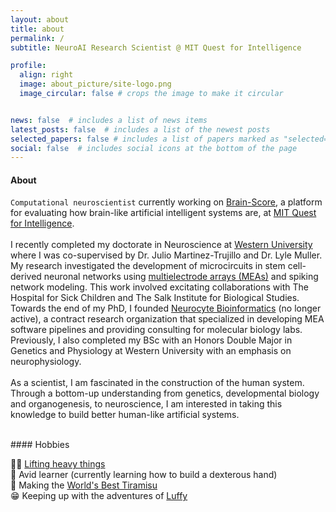 ```yaml
---
layout: about
title: about
permalink: /
subtitle: NeuroAI Research Scientist @ MIT Quest for Intelligence

profile:
  align: right
  image: about_picture/site-logo.png
  image_circular: false # crops the image to make it circular


news: false  # includes a list of news items
latest_posts: false  # includes a list of the newest posts
selected_papers: false # includes a list of papers marked as "selected={true}"
social: false  # includes social icons at the bottom of the page
---
```


#### About

`Computational neuroscientist` currently working on [Brain-Score](https://www.brain-score.org), a platform for evaluating how brain-like artificial intelligent systems are, at [MIT Quest for Intelligence](https://quest.mit.edu).
<br><br>
I recently completed my doctorate in Neuroscience at [Western University](https://www.uwo.ca) where I was co-supervised by Dr. Julio Martinez-Trujillo and Dr. Lyle Muller. My research investigated the development of microcircuits in stem cell-derived neuronal networks using [multielectrode arrays (MEAs)](https://www.ncbi.nlm.nih.gov/pmc/articles/PMC8868577/) and spiking network modeling. This work involved excitating collaborations with The Hospital for Sick Children and The Salk Institute for Biological Studies. Towards the end of my PhD, I founded [Neurocyte Bioinformatics](https://www.neurocyte.io) (no longer active), a contract research organization that specialized in developing MEA software pipelines and providing consulting for molecular biology labs. Previously, I also completed my BSc with an Honors Double Major in Genetics and Physiology at Western University with an emphasis on neurophysiology. 
<br><br>
As a scientist, I am fascinated in the construction of the human system. Through a bottom-up understanding from genetics, developmental biology and organogenesis, to neuroscience, I am interested in taking this knowledge to build better human-like artificial systems.


<br>
#### Hobbies

💪🏽 [Lifting heavy things](https://www.youtube.com/watch?v=GuIlVmL0KBc&list=PLTjllZp4uE3l5TqwPOoGT_XvSBVgp2JEO)\
🦾 Avid learner (currently learning how to build a dexterous hand)\
🍰 Making the [World's Best Tiramisu](blog/2023/Worlds-Best-Tiramisu/)\
😁 Keeping up with the adventures of [Luffy](https://www.youtube.com/watch?v=AfZmNBonIeI)